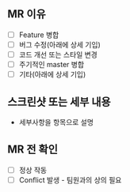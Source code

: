 ## MR 이유
- [ ] Feature 병합
- [ ] 버그 수정(아래에 상세 기입)
- [ ] 코드 개선 또는 스타일 변경
- [ ] 주기적인 master 병합
- [ ] 기타(아래에 상세 기입)

## 스크린샷 또는 세부 내용
- 세부사항을 항목으로 설명

## MR 전 확인
- [ ] 정상 작동
- [ ] Conflict 발생 - 팀원과의 상의 필요